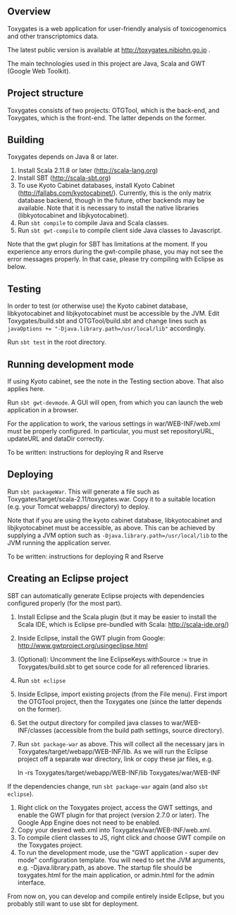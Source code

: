 ## Overview

Toxygates is a web application for user-friendly analysis of toxicogenomics and other transcriptomics data.

The latest public version is available at http://toxygates.nibiohn.go.jp .

The main technologies used in this project are Java, Scala and GWT (Google Web Toolkit).

## Project structure

Toxygates consists of two projects: OTGTool, which is the back-end, and Toxygates, which is the front-end. The latter depends on the former.

## Building

Toxygates depends on Java 8 or later.

1. Install Scala 2.11.8 or later (http://scala-lang.org)
2. Install SBT (http://scala-sbt.org)
3. To use Kyoto Cabinet databases, install Kyoto Cabinet (http://fallabs.com/kyotocabinet/). Currently, this is the only matrix database backend, though in the future, other backends may be available. Note that it is necessary to install the native libraries (libkyotocabinet and libjkyotocabinet).
4. Run `sbt compile` to compile Java and Scala classes.
5. Run `sbt gwt-compile` to compile client side Java classes to Javascript.

Note that the gwt plugin for SBT has limitations at the moment. If you experience any errors during the gwt-compile phase, you may not see the error messages properly. In that case, please try compiling with Eclipse as below.

## Testing

In order to test (or otherwise use) the Kyoto cabinet database, libkyotocabinet and libjkyotocabinet must be accessible by the JVM.
Edit Toxygates/build.sbt and OTGTool/build.sbt and change lines such as
`
javaOptions += "-Djava.library.path=/usr/local/lib"
`
accordingly.

Run `sbt test` in the root directory.

## Running development mode

If using Kyoto cabinet, see the note in the Testing section above. That also applies here.

Run `sbt gwt-devmode`. A GUI will open, from which you can launch the web application in a browser.

For the application to work, the various settings in war/WEB-INF/web.xml must be properly configured. In particular, you must set repositoryURL, updateURL and dataDir correctly.

To be written: instructions for deploying R and Rserve

## Deploying

Run `sbt packageWar`. This will generate a file such as Toxygates/target/scala-2.11/toxygates.war.
Copy it to a suitable location (e.g. your Tomcat webapps/ directory) to deploy.

Note that if you are using the kyoto cabinet database, libkyotocabinet and libjkyotocabinet must be accessible, as above.
This can be achieved by supplying a JVM option such as `-Djava.library.path=/usr/local/lib` to the JVM running the application server.

To be written: instructions for deploying R and Rserve

## Creating an Eclipse project

SBT can automatically generate Eclipse projects with dependencies configured properly (for the most part).

1. Install Eclipse and the Scala plugin (but it may be easier to install the Scala IDE, which is Eclipse pre-bundled with Scala: http://scala-ide.org/)
1. Inside Eclipse, install the GWT plugin from Google: http://www.gwtproject.org/usingeclipse.html
1. (Optional): Uncomment the line EclipseKeys.withSource := true in Toxygates/build.sbt to get source code for all referenced libraries.
1. Run `sbt eclipse`
1. Inside Eclipse, import existing projects (from the File menu). First import the OTGTool project, then the Toxygates one (since the latter depends on the former).
1. Set the output directory for compiled java classes to war/WEB-INF/classes (accessible from the build path settings, source directory).
1. Run `sbt package-war` as above. This will collect all the necessary jars in Toxygates/target/webapp/WEB-INF/lib. As we will run the Eclipse project off a separate war directory, 
link or copy these jar files, e.g. 

    ln -rs Toxygates/target/webapp/WEB-INF/lib Toxygates/war/WEB-INF

If the dependencies change, run `sbt package-war` again (and also `sbt eclipse`).

1. Right click on the Toxygates project, access the GWT settings, and enable the GWT plugin for that project (version 2.7.0 or later). The Google App Engine does not need to be enabled.
1. Copy your desired web.xml into Toxygates/war/WEB-INF/web.xml.
1. To compile client classes to JS, right click and choose GWT compile on the Toxygates project.
1. To run the development mode, use the "GWT application - super dev mode" configuration template. You will need to set the JVM arguments, e.g. -Djava.library.path, as above. The startup file should be toxygates.html for the main application, or admin.html for the admin interface.

From now on, you can develop and compile entirely inside Eclipse, but you probably still want to use sbt for deployment.

